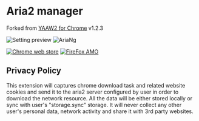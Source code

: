 # Aria2 manager

Forked from [YAAW2 for Chrome](https://chrome.google.com/webstore/detail/yaaw2-for-chrome/mpkodccbngfoacfalldjimigbofkhgjn) v1.2.3

![Setting preview](https://i.imgur.com/3XkCEh6.png)
![AriaNg](https://i.imgur.com/2rCkvG4.png)

[![Chrome web store](https://developer.chrome.com/webstore/images/ChromeWebStore_Badge_v2_206x58.png)](https://chrome.google.com/webstore/detail/aria2-manager/lbfekjdfefiipnbkpgldhicajcoldcmb)
[![FireFox AMO](https://addons.cdn.mozilla.net/static/img/addons-buttons/AMO-button_1.png)](https://addons.mozilla.org/en-US/firefox/addon/aria2-manager/)

## Privacy Policy

This extension will captures chrome download task and related website cookies and send it to the aria2 server configured by user in order to download the network resource. All the data will be either stored locally or sync with user's "storage.sync" storage. It will never collect any other user's personal data, network activity and share it with 3rd party websites.
